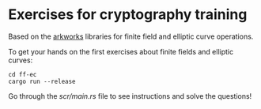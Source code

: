 # Exercises for cryptography training

Based on the [arkworks](https://github.com/arkworks-rs) libraries for finite field and elliptic curve operations.

To get your hands on the first exercises about finite fields and elliptic curves:

```console
cd ff-ec
cargo run --release
```

Go through the *scr/main.rs* file to see instructions and solve the questions!
